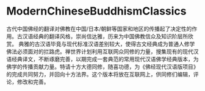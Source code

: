 # ModernChineseBuddhismClassics
古代中国佛经的翻译对佛教在中国/日本/朝鲜等国家和地区的传播起了决定性的作用。古汉语经典的翻译风格，崇尚信达雅，历来为中国佛教信众及知识阶层所欣赏。  典雅的古汉语毕竟与现代标准汉语差别较大，使得古文经典成为普通人修学佛法必须面对的拦路虎。禅世界计划利用互联网众同修的力量，搜集现有的现代汉语经典译文，不断琢磨完善，以期完成一套典范的常用现代汉语佛学经典版本，为佛学的传播贡献力量。特请十方大德同修，随喜功德，为《佛经现代汉语版项目》的完成共同努力，并回向十方法界。这个版本将放在互联网上，供同修们编辑，评论，修改和完善。
